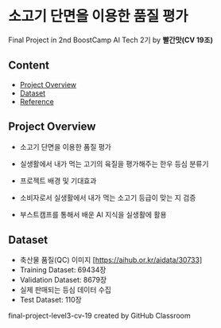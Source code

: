 # 소고기 단면을 이용한 품질 평가
Final Project in 2nd BoostCamp AI Tech 2기 by **빨간맛(CV 19조)**

## Content
- [Project Overview](#Project-Overview)
- [Dataset](#Dataset)
- [Reference](#reference)

## Project Overview
-  소고기 단면을 이용한 품질 평가
  - 실생활에서 내가 먹는 고기의 육질을 평가해주는 한우 등심 분류기

-  프로젝트 배경 및 기대효과
  - 소비자로서 실생활에서 내가 먹는 소고기 등급이 맞는 지 검증
  - 부스트캠프를 통해서 배운 AI 지식을 실생활에 활용

## Dataset
-  축산물 품질(QC) 이미지 [https://aihub.or.kr/aidata/30733]
  - Training Dataset: 69434장 
  - Validation Dataset: 8679장 
-  실제 판매되는 등심 데이터 수집 
  - Test Dataset: 110장 

final-project-level3-cv-19 created by GitHub Classroom
